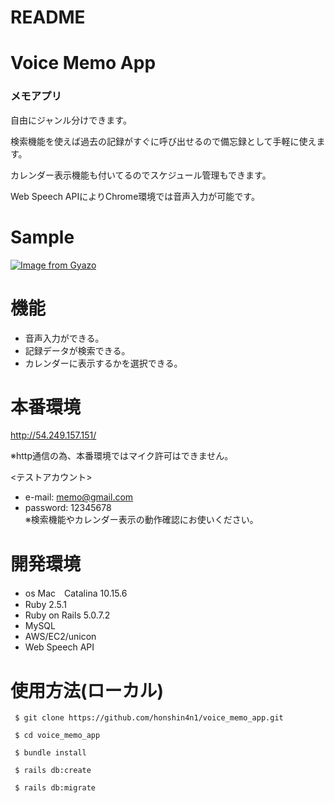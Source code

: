 # README


# Voice Memo App
### メモアプリ

自由にジャンル分けできます。

検索機能を使えば過去の記録がすぐに呼び出せるので備忘録として手軽に使えます。

カレンダー表示機能も付いてるのでスケジュール管理もできます。

Web Speech APIによりChrome環境では音声入力が可能です。

# Sample

[![Image from Gyazo](https://i.gyazo.com/c729c8758fc627a8fab0c2c4e443b884.gif)](https://gyazo.com/c729c8758fc627a8fab0c2c4e443b884)  

# 機能

- 音声入力ができる。  
- 記録データが検索できる。  
- カレンダーに表示するかを選択できる。


# 本番環境

http://54.249.157.151/

※http通信の為、本番環境ではマイク許可はできません。

<テストアカウント>   
 - e-mail: memo@gmail.com  
 - password: 12345678   
 ※検索機能やカレンダー表示の動作確認にお使いください。
  
# 開発環境

- os Mac　Catalina 10.15.6  
- Ruby 2.5.1  
- Ruby on Rails 5.0.7.2  
- MySQL  
- AWS/EC2/unicon  
- Web Speech API


  
# 使用方法(ローカル)

```
 $ git clone https://github.com/honshin4n1/voice_memo_app.git
                                              
 $ cd voice_memo_app

 $ bundle install

 $ rails db:create

 $ rails db:migrate
 ```
                                                                






